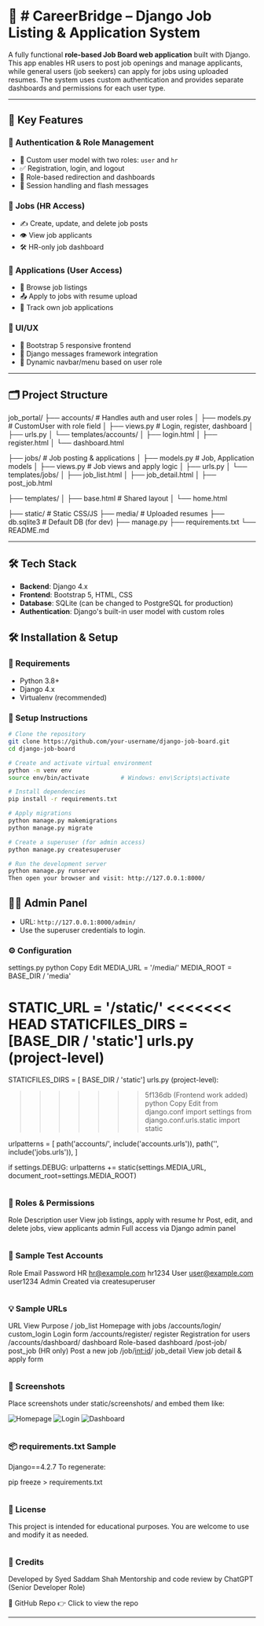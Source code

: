 # 🧳 # CareerBridge – Django Job Listing & Application System

A fully functional **role-based Job Board web application** built with Django. This app enables HR users to post job openings and manage applicants, while general users (job seekers) can apply for jobs using uploaded resumes. The system uses custom authentication and provides separate dashboards and permissions for each user type.

---

## 📌 Key Features

### 👥 Authentication & Role Management
- 🔐 Custom user model with two roles: `user` and `hr`
- ✅ Registration, login, and logout
- 🧭 Role-based redirection and dashboards
- 🔄 Session handling and flash messages

### 💼 Jobs (HR Access)
- ✍️ Create, update, and delete job posts
- 👁️ View job applicants
- 🛠️ HR-only job dashboard

### 📄 Applications (User Access)
- 🔎 Browse job listings
- 📤 Apply to jobs with resume upload
- 📑 Track own job applications

### 🎨 UI/UX
- 🔧 Bootstrap 5 responsive frontend
- 📩 Django messages framework integration
- 🎯 Dynamic navbar/menu based on user role

---

## 🗂️ Project Structure

job_portal/ ├── accounts/ # Handles auth and user roles │ ├── models.py # CustomUser with role field │ ├── views.py # Login, register, dashboard │ ├── urls.py │ └── templates/accounts/ │ ├── login.html │ ├── register.html │ └── dashboard.html

├── jobs/ # Job posting & applications │ ├── models.py # Job, Application models │ ├── views.py # Job views and apply logic │ ├── urls.py │ └── templates/jobs/ │ ├── job_list.html │ ├── job_detail.html │ ├── post_job.html

├── templates/ │ ├── base.html # Shared layout │ └── home.html

├── static/ # Static CSS/JS ├── media/ # Uploaded resumes ├── db.sqlite3 # Default DB (for dev) ├── manage.py ├── requirements.txt └── README.md

---

## 🛠️ Tech Stack

- **Backend**: Django 4.x
- **Frontend**: Bootstrap 5, HTML, CSS
- **Database**: SQLite (can be changed to PostgreSQL for production)
- **Authentication**: Django's built-in user model with custom roles


## 🛠️ Installation & Setup

### 🧰 Requirements

- Python 3.8+
- Django 4.x
- Virtualenv (recommended)


### 🚀 Setup Instructions

```bash
# Clone the repository
git clone https://github.com/your-username/django-job-board.git
cd django-job-board

# Create and activate virtual environment
python -m venv env
source env/bin/activate         # Windows: env\Scripts\activate

# Install dependencies
pip install -r requirements.txt

# Apply migrations
python manage.py makemigrations
python manage.py migrate

# Create a superuser (for admin access)
python manage.py createsuperuser

# Run the development server
python manage.py runserver
Then open your browser and visit: http://127.0.0.1:8000/

```

## 👨‍💼 Admin Panel

- URL: `http://127.0.0.1:8000/admin/`
- Use the superuser credentials to login.

### ⚙️ Configuration
settings.py
python
Copy
Edit
MEDIA_URL = '/media/'
MEDIA_ROOT = BASE_DIR / 'media'

STATIC_URL = '/static/'
<<<<<<< HEAD
STATICFILES_DIRS = [BASE_DIR / 'static']
urls.py (project-level)
=======
STATICFILES_DIRS = [ BASE_DIR / 'static']
urls.py (project-level):
>>>>>>> 5f136db (Frontend work added)
python
Copy
Edit
from django.conf import settings
from django.conf.urls.static import static

urlpatterns = [
    path('accounts/', include('accounts.urls')),
    path('', include('jobs.urls')),
]

if settings.DEBUG:
    urlpatterns += static(settings.MEDIA_URL, document_root=settings.MEDIA_ROOT)
    
```
```

### 🔐 Roles & Permissions
Role	Description
user	View job listings, apply with resume
hr	Post, edit, and delete jobs, view applicants
admin	Full access via Django admin panel

```
```
### 🧪 Sample Test Accounts
Role	Email	Password
HR	hr@example.com	hr1234
User	user@example.com	user1234
Admin	Created via createsuperuser	

```
```

### 💡 Sample URLs
URL	View	Purpose
/	job_list	Homepage with jobs
/accounts/login/	custom_login	Login form
/accounts/register/	register	Registration for users
/accounts/dashboard/	dashboard	Role-based dashboard
/post-job/	post_job (HR only)	Post a new job
/job/<int:id>/	job_detail	View job detail & apply form

```
```

### 📸 Screenshots
Place screenshots under static/screenshots/ and embed them like:


![Homepage](static/screenshots/home.png)
![Login](static/screenshots/login.png)
![Dashboard](static/screenshots/dashboard.png)

```
```
### 📦 requirements.txt Sample

Django==4.2.7
To regenerate:


pip freeze > requirements.txt

```
```
### 📃 License

This project is intended for educational purposes. You are welcome to use and modify it as needed.

```
```

### 🙌 Credits

Developed by Syed Saddam Shah
Mentorship and code review by ChatGPT (Senior Developer Role)

🔗 GitHub Repo
👉 Click to view the repo



---

